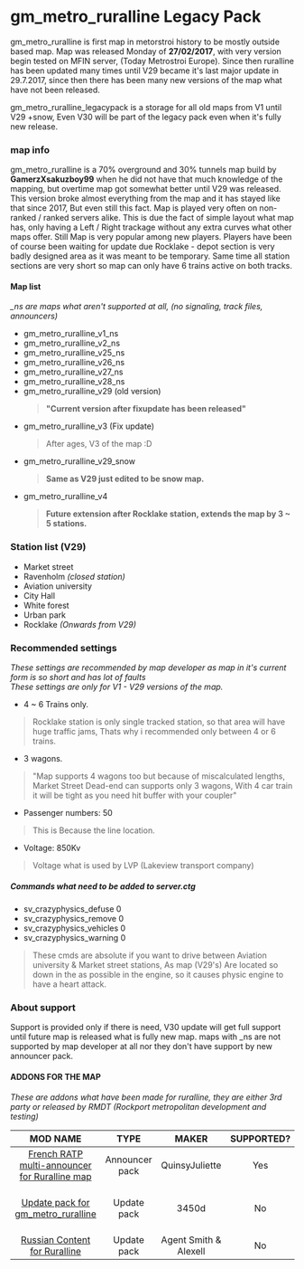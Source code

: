 # gm_metro_ruralline Legacy Pack
gm_metro_ruralline is first map in metorstroi history to be mostly outside based map. Map was released Monday of **27/02/2017**, with very version begin tested on MFIN server, (Today Metrostroi Europe).
Since then ruralline has been updated many times until V29 became it's last major update in 29.7.2017, since then there has been many new versions of the map what have not been released.

gm_metro_ruralline_legacypack is a storage for all old maps from V1 until V29 +snow, Even V30 will be part of the legacy pack even when it's fully new release.

### map info
gm_metro_ruralline is a 70% overground and 30% tunnels map build by **GamerzXsakuzboy99** when he did not have that much knowledge of the mapping, but overtime map got somewhat better until V29 was released.
This version broke almost everything from the map and it has stayed like that since 2017, But even still this fact. Map is played very often on non-ranked / ranked servers alike.
This is due the fact of simple layout what map has, only having a Left / Right trackage without any extra curves what other maps offer. Still Map is very popular among new players.
Players have been of course been waiting for update due Rocklake - depot section is very badly designed area as it was meant to be temporary. Same time all station sections are very short so map can only have 6 trains active on both tracks.

#### Map list
*_ns are maps what aren't supported at all, (no signaling, track files, announcers)*
- gm_metro_ruralline_v1_ns
- gm_metro_ruralline_v2_ns
- gm_metro_ruralline_v25_ns
- gm_metro_ruralline_v26_ns
- gm_metro_ruralline_v27_ns
- gm_metro_ruralline_v28_ns
- gm_metro_ruralline_v29 (old version)
    > **"Current version after fixupdate has been released"**
- gm_metro_ruralline_v3 (Fix update)
    > After ages, V3 of the map :D
- gm_metro_ruralline_v29_snow
    > **Same as V29 just edited to be snow map.**
- gm_metro_ruralline_v4
    > **Future extension after Rocklake station, extends the map by 3 ~ 5 stations.**

### Station list (V29)
- Market street
- Ravenholm *(closed station)*
- Aviation university 
- City Hall
- White forest
- Urban park
- Rocklake *(Onwards from V29)*

### Recommended settings
*These settings are recommended by map developer as map in it's current form is so short and has lot of faults*<br>
*These settings are only for V1 - V29 versions of the map.*
- 4 ~ 6 Trains only.
> Rocklake station is only single tracked station, so that area will have huge traffic jams, Thats why i recommended only between 4 or 6 trains.
- 3 wagons. 
> "Map supports 4 wagons too but because of miscalculated lengths, Market Street Dead-end can supports only 3 wagons, With 4 car train it will be tight as you need hit buffer with your coupler"
- Passenger numbers: 50
> This is Because the line location.
- Voltage: 850Kv
> Voltage what is used by LVP (Lakeview transport company)

##### Commands what need to be added to server.ctg
- sv_crazyphysics_defuse 0
- sv_crazyphysics_remove 0
- sv_crazyphysics_vehicles 0
- sv_crazyphysics_warning 0
> These cmds are absolute if you want to drive between Aviation university & Market street stations, As map (V29's) Are located so down in the as possible in the engine, so it causes physic engine to have a heart attack.

### About support
Support is provided only if there is need, V30 update will get full support until future map is released what is fully new map.
maps with _ns are not supported by map developer at all nor they don't have support by new announcer pack.

#### ADDONS FOR THE MAP
*These are addons what have been made for ruralline, they are either 3rd party or released by RMDT (Rockport metropolitan development and testing)*

| MOD NAME | TYPE |MAKER | SUPPORTED? | NOTES |
| :------: | :----: | :----: | :------: | :------: |
| [French RATP multi-announcer for Ruralline map](https://steamcommunity.com/sharedfiles/filedetails/?id=2334115879) | Announcer pack | QuinsyJuliette | Yes | N/A
| [Update pack for gm_metro_ruralline](https://steamcommunity.com/sharedfiles/filedetails/?id=1550448691) | Update pack | 3450d | No | Last updated 12 Nov, 2018. **NOT RECOMMENDED TO INSTALL**
| [Russian Content for Ruralline](https://steamcommunity.com/sharedfiles/filedetails/?id=1734172569) | Update pack | Agent Smith & Alexell | No | Not updated after 2020.

